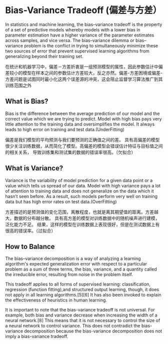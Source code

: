 # Bias-Variance Tradeoff (偏差与方差）

In statistics and machine learning, the bias–variance tradeoff is the property of a set of predictive models whereby models with a lower bias in parameter estimation have a higher variance of the parameter estimates across samples, and vice versa. The bias–variance dilemma or bias–variance problem is the conflict in trying to simultaneously minimize these two sources of error that prevent supervised learning algorithms from generalizing beyond their training set.

在统计和机器学习中，偏差－方差折衷是一组预测模型的属性，因此参数估计中偏差较小的模型在样本之间的参数估计方差较大，反之亦然。偏差-方差困境或偏差-方差问题是试图同时最小化这两个误差源的冲突，这会阻止监督学习算法推广到其训练范围之外

## What is Bias?
Bias is the difference between the average prediction of our model and the correct value which we are trying to predict. Model with high bias pays very little attention to the training data and oversimplifies the model. It always leads to high error on training and test data.(UnderFitting)

偏差是我们模型的平均预测与我们要预测的正确值之间的差。 具有高偏差的模型很少关注训练数据，从而简化了模型。高偏差的模型会错误估计特征与目标值之间的相关关系， 导致训练集和测试集的数据的错误率很高。（欠拟合）

## What is Variance?
Variance is the variability of model prediction for a given data point or a value which tells us spread of our data. Model with high variance pays a lot of attention to training data and does not generalize on the data which it hasn’t seen before. As a result, such models perform very well on training data but has high error rates on test data.(OverFitting)

方差描述的是预测值的变化范围，离散程度，也就是离其期望值的距离。方差越大，数据的分布越分散。 具有高方差的模型对训练数据中的随机噪声进行建模，泛化能力不足。 结果，这样的模型在训练数据上表现很好，但是在测试数据上有很高的错误率。（过拟合）

## How to Balance

The bias–variance decomposition is a way of analyzing a learning algorithm's expected generalization error with respect to a particular problem as a sum of three terms, the bias, variance, and a quantity called the irreducible error, resulting from noise in the problem itself.

This tradeoff applies to all forms of supervised learning: classification, regression (function fitting),and structured output learning, though, it does not apply in all learning algorithms.[5][6] It has also been invoked to explain the effectiveness of heuristics in human learning.

It is important to note that the bias-variance tradeoff is not universal. For example, both bias and variance decrease when increasing the width of a neural network.[8] This means that it is not necessary to control the size of a neural network to control variance. This does not contradict the bias-variance decomposition because the bias-variance decomposition does not imply a bias-variance tradeoff.

